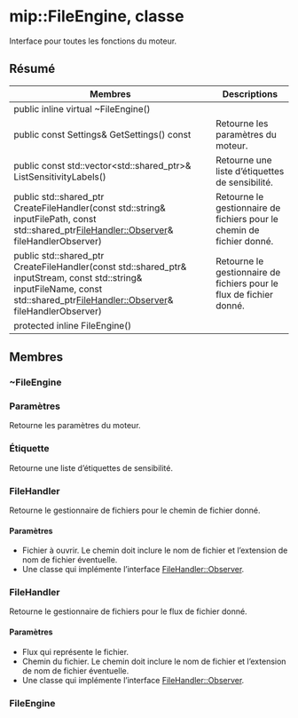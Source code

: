 # <a name="class-mipfileengine"></a>mip::FileEngine, classe 
Interface pour toutes les fonctions du moteur.
  
## <a name="summary"></a>Résumé
 Membres                        | Descriptions                                
--------------------------------|---------------------------------------------
public inline virtual ~FileEngine()  |  
public const Settings& GetSettings() const  |  Retourne les paramètres du moteur.
public const std::vector<std::shared_ptr<Label>>& ListSensitivityLabels()  |  Retourne une liste d’étiquettes de sensibilité.
public std::shared_ptr<FileHandler> CreateFileHandler(const std::string& inputFilePath, const std::shared_ptr<FileHandler::Observer>& fileHandlerObserver)  |  Retourne le gestionnaire de fichiers pour le chemin de fichier donné.
public std::shared_ptr<FileHandler> CreateFileHandler(const std::shared_ptr<Stream>& inputStream, const std::string& inputFileName, const std::shared_ptr<FileHandler::Observer>& fileHandlerObserver)  |  Retourne le gestionnaire de fichiers pour le flux de fichier donné.
protected inline FileEngine()  |  
  
## <a name="members"></a>Membres
  
### <a name="fileengine"></a>~FileEngine
  
### <a name="settings"></a>Paramètres
Retourne les paramètres du moteur.
  
### <a name="label"></a>Étiquette
Retourne une liste d’étiquettes de sensibilité.
  
### <a name="filehandler"></a>FileHandler
Retourne le gestionnaire de fichiers pour le chemin de fichier donné.
  
#### <a name="parameters"></a>Paramètres
* Fichier à ouvrir. Le chemin doit inclure le nom de fichier et l’extension de nom de fichier éventuelle. 
* Une classe qui implémente l’interface [FileHandler::Observer](#classmip_1_1_file_handler_1_1_observer).
  
### <a name="filehandler"></a>FileHandler
Retourne le gestionnaire de fichiers pour le flux de fichier donné.
  
#### <a name="parameters"></a>Paramètres
* Flux qui représente le fichier. 
* Chemin du fichier. Le chemin doit inclure le nom de fichier et l’extension de nom de fichier éventuelle. 
* Une classe qui implémente l’interface [FileHandler::Observer](#classmip_1_1_file_handler_1_1_observer).
  
### <a name="fileengine"></a>FileEngine
